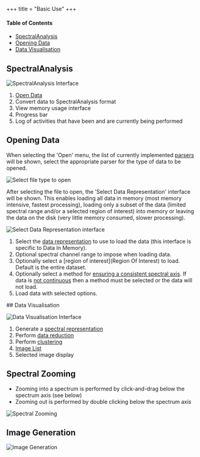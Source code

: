 +++
title = "Basic Use"
+++

#### Table of Contents  
* [SpectralAnalysis](#spectralAnalysis)
* [Opening Data](#openData)  
* [Data Visualisation](#dataVisualisation)  

<a name="spectralAnalysis"/>

## SpectralAnalysis

![SpectralAnalysis Interface](https://i.imgur.com/a5lLeVM.png)

1. [Open Data](#openData)
2. Convert data to SpectralAnalysis format
3. View memory usage interface
4. Progress bar
5. Log of activities that have been and are currently being performed

<a name="openData"/>

## Opening Data
When selecting the 'Open' menu, the list of currently implemented [parsers](Parser) will be shown, select the appropriate parser for the type of data to be opened.

![Select file type to open](https://i.imgur.com/uIHUqOG.png)

After selecting the file to open, the 'Select Data Representation' interface will be shown. This enables loading all data in memory (most memory intensive, fastest processing), loading only a subset of the data (limited spectral range and/or a selected region of interest) into memory or leaving the data on the disk (very little memory consumed, slower processing).

![Select Data Representation interface](https://i.imgur.com/VZgBeXm.png)

1. Select the [data representation](DataRepresentation) to use to load the data (this interface is specific to Data In Memory).
2. Optional spectral channel range to impose when loading data.
3. Optionally select a [region of interest](Region Of Interest) to load. Default is the entire dataset.
4. Optionally select a method for [ensuring a consistent spectral axis](Ensure-Consistent-Spectral-Axis). If data is [not continuous](Continuous-vs-Profile) then a method must be selected or the data will not load.
5. Load data with selected options.

<a name="dataVisualisation"/>
## Data Visualisation

![Data Visualisation Interface](https://i.imgur.com/209NDrs.png)

1. Generate a [spectral representation](SpectralRepresentation)
2. Perform [data reduction](DataReduction)
3. Perform [clustering](Clustering)
4. [Image List](ImageList)
5. Selected image display

## Spectral Zooming
* Zooming into a spectrum is performed by click-and-drag below the spectrum axis (see below)
* Zooming out is performed by double clicking below the spectrum axis

![Spectral Zooming](https://i.imgur.com/xGenxPZ.gif)

## Image Generation

![Image Generation](https://i.imgur.com/J7ZxGd4.gif)
